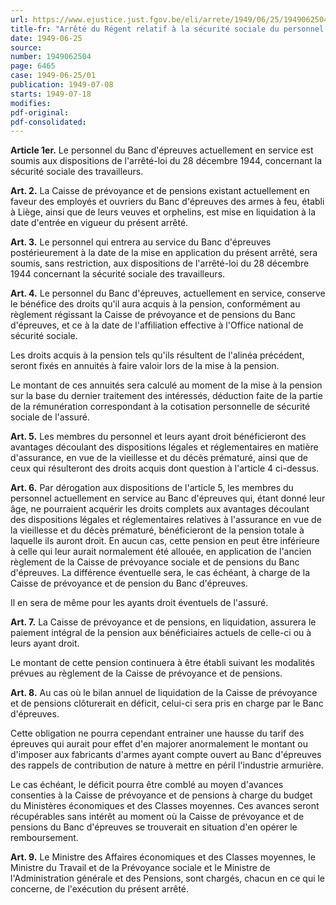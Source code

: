 ```yaml
---
url: https://www.ejustice.just.fgov.be/eli/arrete/1949/06/25/1949062504/justel
title-fr: "Arrêté du Régent relatif à la sécurité sociale du personnel du Banc d'épreuves des armes à feu, établi à Liège."
date: 1949-06-25
source:
number: 1949062504
page: 6465
case: 1949-06-25/01
publication: 1949-07-08
starts: 1949-07-18
modifies:
pdf-original:
pdf-consolidated:
---
```


**Article 1er.** Le personnel du Banc d'épreuves actuellement en service est soumis aux dispositions de l'arrêté-loi du 28 décembre 1944, concernant la sécurité sociale des travailleurs.

**Art. 2.** La Caisse de prévoyance et de pensions existant actuellement en faveur des employés et ouvriers du Banc d'épreuves des armes à feu, établi à Liège, ainsi que de leurs veuves et orphelins, est mise en liquidation à la date d'entrée en vigueur du présent arrêté.

**Art. 3.** Le personnel qui entrera au service du Banc d'épreuves postérieurement à la date de la mise en application du présent arrêté, sera soumis, sans restriction, aux dispositions de l'arrêté-loi du 28 décembre 1944 concernant la sécurité sociale des travailleurs.

**Art. 4.** Le personnel du Banc d'épreuves, actuellement en service, conserve le bénéfice des droits qu'il aura acquis à la pension, conformément au règlement régissant la Caisse de prévoyance et de pensions du Banc d'épreuves, et ce à la date de l'affiliation effective à l'Office national de sécurité sociale.

Les droits acquis à la pension tels qu'ils résultent de l'alinéa précédent, seront fixés en annuités à faire valoir lors de la mise à la pension.

Le montant de ces annuités sera calculé au moment de la mise à la pension sur la base du dernier traitement des intéressés, déduction faite de la partie de la rémunération correspondant à la cotisation personnelle de sécurité sociale de l'assuré.

**Art. 5.** Les membres du personnel et leurs ayant droit bénéficieront des avantages découlant des dispositions légales et réglementaires en matière d'assurance, en vue de la vieillesse et du décès prématuré, ainsi que de ceux qui résulteront des droits acquis dont question à l'article 4 ci-dessus.

**Art. 6.** Par dérogation aux dispositions de l'article 5, les membres du personnel actuellement en service au Banc d'épreuves qui, étant donné leur âge, ne pourraient acquérir les droits complets aux avantages découlant des dispositions légales et réglementaires relatives à l'assurance en vue de la vieillesse et du décès prématuré, bénéficieront de la pension totale à laquelle ils auront droit. En aucun cas, cette pension en peut être inférieure à celle qui leur aurait normalement été allouée, en application de l'ancien règlement de la Caisse de prévoyance sociale et de pensions du Banc d'épreuves. La différence éventuelle sera, le cas échéant, à charge de la Caisse de prévoyance et de pension du Banc d'épreuves.

Il en sera de même pour les ayants droit éventuels de l'assuré.

**Art. 7.** La Caisse de prévoyance et de pensions, en liquidation, assurera le paiement intégral de la pension aux bénéficiaires actuels de celle-ci ou à leurs ayant droit.

Le montant de cette pension continuera à être établi suivant les modalités prévues au règlement de la Caisse de prévoyance et de pensions.

**Art. 8.** Au cas où le bilan annuel de liquidation de la Caisse de prévoyance et de pensions clôturerait en déficit, celui-ci sera pris en charge par le Banc d'épreuves.

Cette obligation ne pourra cependant entrainer une hausse du tarif des épreuves qui aurait pour effet d'en majorer anormalement le montant ou d'imposer aux fabricants d'armes ayant compte ouvert au Banc d'épreuves des rappels de contribution de nature à mettre en péril l'industrie armurière.

Le cas échéant, le déficit pourra être comblé au moyen d'avances consenties à la Caisse de prévoyance et de pensions à charge du budget du Ministères économiques et des Classes moyennes. Ces avances seront récupérables sans intérêt au moment où la Caisse de prévoyance et de pensions du Banc d'épreuves se trouverait en situation d'en opérer le remboursement.

**Art. 9.** Le Ministre des Affaires économiques et des Classes moyennes, le Ministre du Travail et de la Prévoyance sociale et le Ministre de l'Administration générale et des Pensions, sont chargés, chacun en ce qui le concerne, de l'exécution du présent arrêté.
